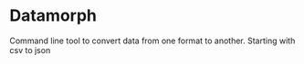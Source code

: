 # Datamorph
Command line tool to convert data from one format to another. Starting with csv to json
